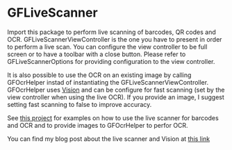 # GFLiveScanner

Import this package to perform live scanning of barcodes, QR codes and OCR.
GFLiveScannerViewController is the one you have to present in order to perform a live scan. 
You can configure the view controller to be full screen or to have a toolbar with a close button. Please refer to GFLiveScannerOptions for providing configuration to the view controller.

It is also possible to use the OCR on an existing image by calling GFOcrHelper instad of instantiating the GFLiveScannerViewController. 
GFOcrHelper uses [Vision](https://developer.apple.com/documentation/vision) and can be configure for fast scanning (set by the view controller when using the live OCR). If you provide an image, I suggest setting fast scanning to false to improve accuracy.

See [this project](https://github.com/gualtierofrigerio/OCRTest) for examples on how to use the live scanner for barcodes and OCR and to provide images to GFOcrHelper to perfor OCR.

You can find my blog post about the live scanner and Vision at [this link](http://www.gfrigerio.com/text-recognition-with-vision/)
